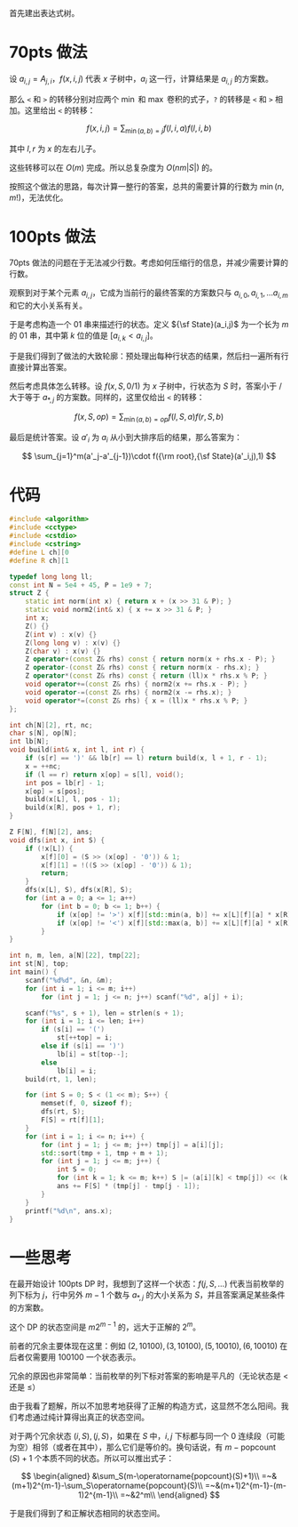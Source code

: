 首先建出表达式树。

# 70pts 做法

设 $a_{i,j}=A_{j,i}$，$f(x,i,j)$ 代表 $x$ 子树中，$a_i$ 这一行，计算结果是 $a_{i,j}$ 的方案数。

那么 `<` 和 `>` 的转移分别对应两个 $\min$ 和 $\max$ 卷积的式子，`?` 的转移是 `<` 和 `>` 相加。这里给出 `<` 的转移：

$$
f(x,i,j)=\sum_{\min(a,b)=j}f(l,i,a)f(l,i,b)
$$

其中 $l,r$ 为 $x$ 的左右儿子。

这些转移可以在 $O(m)$ 完成。所以总复杂度为 $O(nm|S|)$ 的。

按照这个做法的思路，每次计算一整行的答案，总共的需要计算的行数为 $\min(n,m!)$，无法优化。

# 100pts 做法

70pts 做法的问题在于无法减少行数。考虑如何压缩行的信息，并减少需要计算的行数。

观察到对于某个元素 $a_{i,j}$，它成为当前行的最终答案的方案数只与 $a_{i,0},a_{i,1},\ldots a_{i,m}$ 和它的大小关系有关。

于是考虑构造一个 01 串来描述行的状态。定义 ${\sf State}(a_i,j)$ 为一个长为 $m$ 的 01 串，其中第 $k$ 位的值是 $[a_{i,k}<a_{i,j}]$。

于是我们得到了做法的大致轮廓：预处理出每种行状态的结果，然后扫一遍所有行直接计算出答案。

然后考虑具体怎么转移。设 $f(x,S,0/1)$ 为 $x$ 子树中，行状态为 $S$ 时，答案小于 / 大于等于 $a_{*,j}$ 的方案数。同样的，这里仅给出 `<` 的转移：

$$
f(x,S,op)=\sum_{\min(a,b)=op}f(l,S,a)f(r,S,b)
$$

最后是统计答案。设 $a'_i$ 为 $a_i$ 从小到大排序后的结果，那么答案为：

$$
\sum_{j=1}^m(a'_j-a'_{j-1})\cdot f({\rm root},{\sf State}(a'_i,j),1)
$$

# 代码

```cpp
#include <algorithm>
#include <cctype>
#include <cstdio>
#include <cstring>
#define L ch][0
#define R ch][1

typedef long long ll;
const int N = 5e4 + 45, P = 1e9 + 7;
struct Z {
	static int norm(int x) { return x + (x >> 31 & P); }
	static void norm2(int& x) { x += x >> 31 & P; }
	int x;
	Z() {}
	Z(int v) : x(v) {}
	Z(long long v) : x(v) {}
	Z(char v) : x(v) {}
	Z operator+(const Z& rhs) const { return norm(x + rhs.x - P); }
	Z operator-(const Z& rhs) const { return norm(x - rhs.x); }
	Z operator*(const Z& rhs) const { return (ll)x * rhs.x % P; }
	void operator+=(const Z& rhs) { norm2(x += rhs.x - P); }
	void operator-=(const Z& rhs) { norm2(x -= rhs.x); }
	void operator*=(const Z& rhs) { x = (ll)x * rhs.x % P; }
};

int ch[N][2], rt, nc;
char s[N], op[N];
int lb[N];
void build(int& x, int l, int r) {
	if (s[r] == ')' && lb[r] == l) return build(x, l + 1, r - 1);
	x = ++nc;
	if (l == r) return x[op] = s[l], void();
	int pos = lb[r] - 1;
	x[op] = s[pos];
	build(x[L], l, pos - 1);
	build(x[R], pos + 1, r);
}

Z F[N], f[N][2], ans;
void dfs(int x, int S) {
	if (!x[L]) {
		x[f][0] = (S >> (x[op] - '0')) & 1;
		x[f][1] = !((S >> (x[op] - '0')) & 1);
		return;
	}
	dfs(x[L], S), dfs(x[R], S);
	for (int a = 0; a <= 1; a++)
		for (int b = 0; b <= 1; b++) {
			if (x[op] != '>') x[f][std::min(a, b)] += x[L][f][a] * x[R][f][b];
			if (x[op] != '<') x[f][std::max(a, b)] += x[L][f][a] * x[R][f][b];
		}
}

int n, m, len, a[N][22], tmp[22];
int st[N], top;
int main() {
	scanf("%d%d", &n, &m);
	for (int i = 1; i <= m; i++)
		for (int j = 1; j <= n; j++) scanf("%d", a[j] + i);

	scanf("%s", s + 1), len = strlen(s + 1);
	for (int i = 1; i <= len; i++)
		if (s[i] == '(')
			st[++top] = i;
		else if (s[i] == ')')
			lb[i] = st[top--];
		else
			lb[i] = i;
	build(rt, 1, len);

	for (int S = 0; S < (1 << m); S++) {
		memset(f, 0, sizeof f);
		dfs(rt, S);
		F[S] = rt[f][1];
	}
	for (int i = 1; i <= n; i++) {
		for (int j = 1; j <= m; j++) tmp[j] = a[i][j];
		std::sort(tmp + 1, tmp + m + 1);
		for (int j = 1; j <= m; j++) {
			int S = 0;
			for (int k = 1; k <= m; k++) S |= (a[i][k] < tmp[j]) << (k - 1);
			ans += F[S] * (tmp[j] - tmp[j - 1]);
		}
	}
	printf("%d\n", ans.x);
}
```

# 一些思考

在最开始设计 100pts DP 时，我想到了这样一个状态：$f(j,S,\ldots)$ 代表当前枚举的列下标为 $j$，行中另外 $m-1$ 个数与 $a_{*,j}$ 的大小关系为 $S$，并且答案满足某些条件的方案数。

这个 DP 的状态空间是 $m2^{m-1}$ 的，远大于正解的 $2^m$。

前者的冗余主要体现在这里：例如 $(2,10100),(3,10100),(5,10010),(6,10010)$ 在后者仅需要用 $100100$ 一个状态表示。

冗余的原因也非常简单：当前枚举的列下标对答案的影响是平凡的（无论状态是 $<$ 还是 $\le$）

由于我看了题解，所以不加思考地获得了正解的构造方式，这显然不怎么阳间。我们考虑通过纯计算得出真正的状态空间。

对于两个冗余状态 $(i,S),(j,S)$，如果在 $S$ 中，$i,j$ 下标都与同一个 $0$ 连续段（可能为空）相邻（或者在其中），那么它们是等价的。换句话说，有 $m-\operatorname{popcount}(S)+1$ 个本质不同的状态。所以可以推出式子：

$$
\begin{aligned}
&\sum_S(m-\operatorname{popcount}(S)+1)\\
=~&(m+1)2^{m-1}-\sum_S\operatorname{popcount}(S)\\
=~&(m+1)2^{m-1}-(m-1)2^{m-1}\\
=~&2^m\\
\end{aligned}
$$

于是我们得到了和正解状态相同的状态空间。